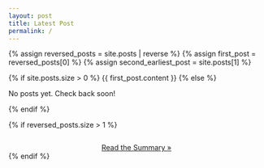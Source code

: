 ```yaml
---
layout: post
title: Latest Post
permalink: /
---
```


{% assign reversed_posts = site.posts | reverse %}
{% assign first_post = reversed_posts[0] %}
{% assign second_earliest_post = site.posts[1] %}
<div class="home">
  {% if site.posts.size > 0 %}
    {{ first_post.content }}
  {% else %}
    <p>No posts yet. Check back soon!</p>
  {% endif %}

  {% if reversed_posts.size > 1 %}
    <div style="margin-top: 2em; text-align: center;">
      <a href="/terse-summary" class="button">Read the Summary &raquo;</a>
    </div>
  {% endif %}
</div>
